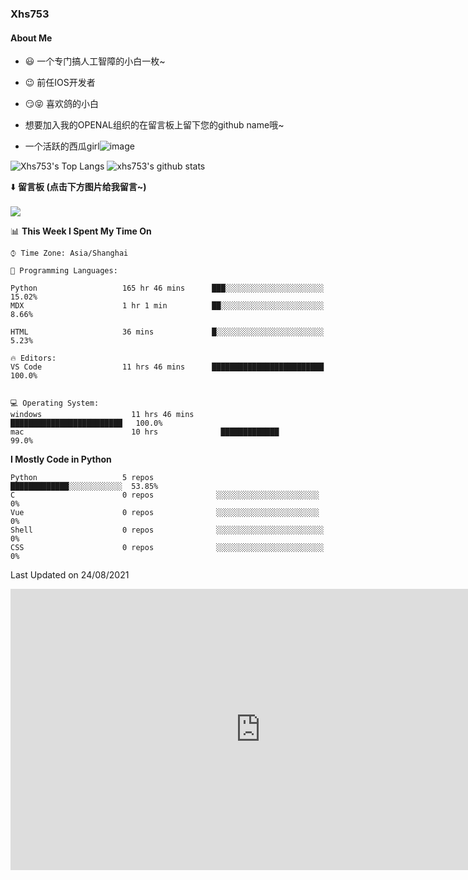 ### Xhs753
#### About Me
- 😃 一个专门搞人工智障的小白一枚~      
- 😉 前任IOS开发者  
- 😏😝 喜欢鸽的小白
- 想要加入我的OPENAL组织的在留言板上留下您的github name哦~


-  一个活跃的西瓜girl![image](https://user-images.githubusercontent.com/62407841/128600235-eec275a9-061b-435d-abc0-3608908332d5.png)



![Xhs753's Top Langs](https://github-readme-stats.vercel.app/api/top-langs/?username=xhs753&layout=compact&theme=radical&card_width=270)  ![xhs753's github stats](https://github-readme-stats.vercel.app/api?username=xhs753&show_icons=true&theme=radical&line_height=20)

⬇️ **留言板 (点击下方图片给我留言~)**
<br><br>
[![](https://api.moedog.org/room/@xhs753.github/svg?width=600&height=150&limit=20&theme=light&title=xhs753@GitHub:%20~&fontSize=13)](https://api.moedog.org/room/@xhs753.github?title=xhs753%E7%9A%84Github%E7%95%99%E8%A8%80%E6%9D%BF)


<!--START_SECTION:waka-->
📊 **This Week I Spent My Time On** 

```text
⌚︎ Time Zone: Asia/Shanghai

💬 Programming Languages: 

Python                   165 hr 46 mins      ███░░░░░░░░░░░░░░░░░░░░░░   15.02% 
MDX                      1 hr 1 min          ██░░░░░░░░░░░░░░░░░░░░░░░   8.66% 
 
HTML                     36 mins             █░░░░░░░░░░░░░░░░░░░░░░░░   5.23%

🔥 Editors: 
VS Code                  11 hrs 46 mins      █████████████████████████   100.0%


💻 Operating System: 
windows                    11 hrs 46 mins      █████████████████████████   100.0%
mac                        10 hrs              █████████████               99.0%

```

**I Mostly Code in Python** 

```text
Python                   5 repos              █████████████░░░░░░░░░░░░  53.85% 
C                        0 repos              ░░░░░░░░░░░░░░░░░░░░░░░    0% 
Vue                      0 repos              ░░░░░░░░░░░░░░░░░░░░░░░    0% 
Shell                    0 repos              ░░░░░░░░░░░░░░░░░░░░░░░░   0% 
CSS                      0 repos              ░░░░░░░░░░░░░░░░░░░░░░░░   0%

```



 Last Updated on 24/08/2021
<!--END_SECTION:waka-->

<iframe 
    height=450 
    width=800 
    src="https://github.com/Xhs753/Xhs753/blob/main/CNBotStaticImg.mp4" 
    frameborder=0 
    allowfullscreen>
</iframe>

